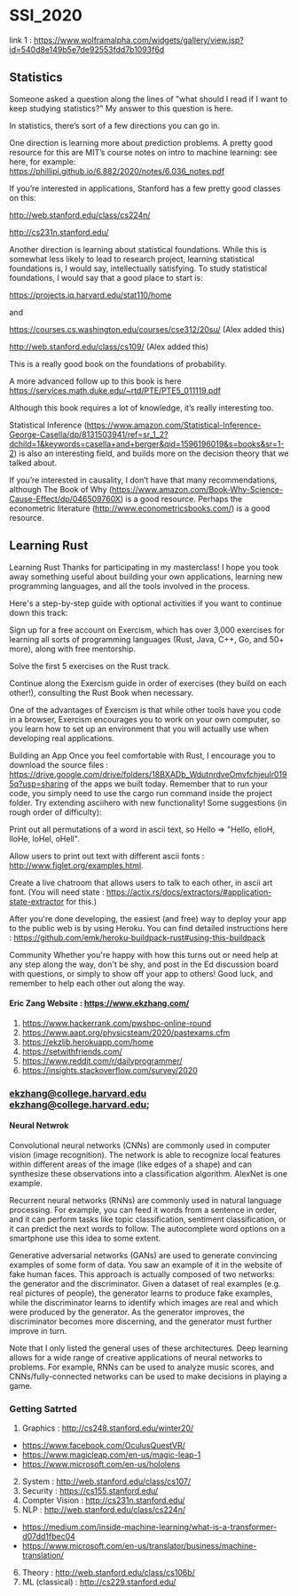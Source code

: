 # SSI_2020
link 1 : https://www.wolframalpha.com/widgets/gallery/view.jsp?id=540d8e149b5e7de92553fdd7b1093f6d
## Statistics
Someone asked a question along the lines of "what should I read if I want to keep studying statistics?" My answer to this question is here. 

In statistics, there’s sort of a few directions you can go in. 

One direction is learning more about prediction problems. A pretty good resource for this are MIT’s course notes on intro to machine learning: see here, for example: https://phillipi.github.io/6.882/2020/notes/6.036_notes.pdf

If you’re interested in applications, Stanford has a few pretty good classes on this: 

http://web.stanford.edu/class/cs224n/

http://cs231n.stanford.edu/

Another direction is learning about statistical foundations. While this is somewhat less likely to lead to research project, learning statistical foundations is, I would say, intellectually satisfying. To study statistical foundations, I would say that a good place to start is: 

https://projects.iq.harvard.edu/stat110/home 

and

https://courses.cs.washington.edu/courses/cse312/20su/ (Alex added this)

http://web.stanford.edu/class/cs109/ (Alex added this)

This is a really good book on the foundations of probability. 

A more advanced follow up to this book is here https://services.math.duke.edu/~rtd/PTE/PTE5_011119.pdf  

Although this book requires a lot of knowledge, it’s really interesting too. 

Statistical Inference (https://www.amazon.com/Statistical-Inference-George-Casella/dp/8131503941/ref=sr_1_2?dchild=1&keywords=casella+and+berger&qid=1596196019&s=books&sr=1-2) is also an interesting field, and builds more on the decision theory that we talked about. 

If you’re interested in causality, I don’t have that many recommendations, although The Book of Why (https://www.amazon.com/Book-Why-Science-Cause-Effect/dp/046509760X) is a good resource. Perhaps the econometric literature (http://www.econometricsbooks.com/) is a good resource. 


## Learning Rust
Learning Rust
Thanks for participating in my masterclass! I hope you took away something useful about building your own applications, learning new programming languages, and all the tools involved in the process.

Here's a step-by-step guide with optional activities if you want to continue down this track:

Sign up for a free account on Exercism, which has over 3,000 exercises for learning all sorts of programming languages (Rust, Java, C++, Go, and 50+ more), along with free mentorship.

Solve the first 5 exercises on the Rust track.

Continue along the Exercism guide in order of exercises (they build on each other!), consulting the Rust Book when necessary.

One of the advantages of Exercism is that while other tools have you code in a browser, Exercism encourages you to work on your own computer, so you learn how to set up an environment that you will actually use when developing real applications.

Building an App
Once you feel comfortable with Rust, I encourage you to download the source files : https://drive.google.com/drive/folders/18BXADb_WdutnrdveOmvfchjeulr0195q?usp=sharing  of the apps we built today. Remember that to run your code, you simply need to use the cargo run command inside the project folder. Try extending asciihero with new functionality! Some suggestions (in rough order of difficulty):

Print out all permutations of a word in ascii text, so Hello => "Hello, elloH, lloHe, loHel, oHell".

Allow users to print out text with different ascii fonts : http://www.figlet.org/examples.html.

Create a live chatroom that allows users to talk to each other, in ascii art font. (You will need state : https://actix.rs/docs/extractors/#application-state-extractor for this.)

After you're done developing, the easiest (and free) way to deploy your app to the public web is by using Heroku. You can find detailed instructions here : https://github.com/emk/heroku-buildpack-rust#using-this-buildpack

Community
Whether you're happy with how this turns out or need help at any step along the way, don't be shy, and post in the Ed discussion board with questions, or simply to show off your app to others! Good luck, and remember to help each other out along the way.


#### Eric Zang Website : https://www.ekzhang.com/
1. https://www.hackerrank.com/pwshpc-online-round
2. https://www.aapt.org/physicsteam/2020/pastexams.cfm
3. https://ekzlib.herokuapp.com/home
4. https://setwithfriends.com/ 
5. https://www.reddit.com/r/dailyprogrammer/
6. https://insights.stackoverflow.com/survey/2020
### ekzhang@college.harvard.edu <ekzhang@college.harvard.edu>;

#### Neural Netwrok 
Convolutional neural networks (CNNs) are commonly used in computer vision (image recognition). The network is able to recognize local features within different areas of the image (like edges of a shape) and can synthesize these observations into a classification algorithm. AlexNet is one example.

Recurrent neural networks (RNNs) are commonly used in natural language processing. For example, you can feed it words from a sentence in order, and it can perform tasks like topic classification, sentiment classification, or it can predict the next words to follow. The autocomplete word options on a smartphone use this idea to some extent.

Generative adversarial networks (GANs) are used to generate convincing examples of some form of data. You saw an example of it in the website of fake human faces. This approach is actually composed of two networks: the generator and the discriminator. Given a dataset of real examples (e.g. real pictures of people), the generator learns to produce fake examples, while the discriminator learns to identify which images are real and which were produced by the generator. As the generator improves, the discriminator becomes more discerning, and the generator must further improve in turn.

Note that I only listed the general uses of these architectures. Deep learning allows for a wide range of creative applications of neural networks to problems. For example, RNNs can be used to analyze music scores, and CNNs/fully-connected networks can be used to make decisions in playing a game.


### Getting Satrted
1. Graphics : http://cs248.stanford.edu/winter20/
- https://www.facebook.com/OculusQuestVR/
- https://www.magicleap.com/en-us/magic-leap-1
- https://www.microsoft.com/en-us/hololens
2. System  : http://web.stanford.edu/class/cs107/
3. Security : https://cs155.stanford.edu/
4. Compter Vision : http://cs231n.stanford.edu/
5. NLP : http://web.stanford.edu/class/cs224n/
- https://medium.com/inside-machine-learning/what-is-a-transformer-d07dd1fbec04
- https://www.microsoft.com/en-us/translator/business/machine-translation/
6. Theory : http://web.stanford.edu/class/cs106b/
7. ML (classical) : http://cs229.stanford.edu/
